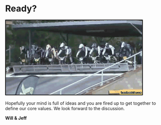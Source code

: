 # Ready?
![Ready?](https://raw.githubusercontent.com/sigma512/outlearn-culture-homework/master/assets/ready_set_no-71597.gif)

Hopefully your mind is full of ideas and you are fired up to get together to define our core values. We look forward to the discussion.

**Will & Jeff**
